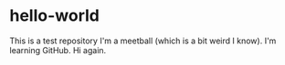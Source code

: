 # hello-world
This is a test repository
I'm a meetball (which is a bit weird I know). I'm learning GitHub.
Hi again.

